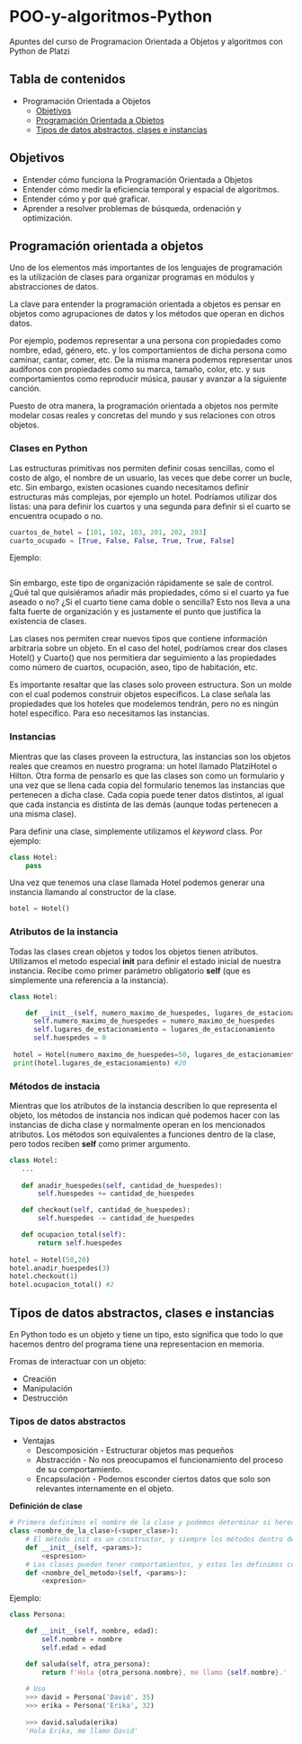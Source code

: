 # POO-y-algoritmos-Python
Apuntes del curso de Programacion Orientada a Objetos y algoritmos con Python de Platzi

## Tabla de contenidos
- Programación Orientada a Objetos
  - [Objetivos](#Objetivos)
  - [Programación Orientada a Objetos](#Programación-orientada-a-objetos)
  - [Tipos de datos abstractos, clases e instancias](#Tipos-de-datos-abstractos,-clases-e-instancias)
  
## Objetivos
- Entender cómo funciona la Programación Orientada a Objetos
- Entender cómo medir la eficiencia temporal y espacial de algoritmos.
- Entender cómo y por qué graficar.
- Aprender a resolver problemas de búsqueda, ordenación y optimización.

## Programación orientada a objetos
Uno de los elementos más importantes de los lenguajes de programación es la utilización de clases para organizar programas en módulos y abstracciones de datos.

La clave para entender la programación orientada a objetos es pensar en objetos como agrupaciones de datos y los métodos que operan en dichos datos.

Por ejemplo, podemos representar a una persona con propiedades como nombre, edad, género, etc. y los comportamientos de dicha persona como caminar, cantar, comer, etc. De la misma manera podemos representar unos audífonos con propiedades como su marca, tamaño, color, etc. y sus comportamientos como reproducir música, pausar y avanzar a la siguiente canción.

Puesto de otra manera, la programación orientada a objetos nos permite modelar cosas reales y concretas del mundo y sus relaciones con otros objetos.

### Clases en Python
Las estructuras primitivas nos permiten definir cosas sencillas, como el costo de algo, el nombre de un usuario, las veces que debe correr un bucle, etc. Sin embargo, existen ocasiones cuando necesitamos definir estructuras más complejas, por ejemplo un hotel. Podríamos utilizar dos listas: una para definir los cuartos y una segunda para definir si el cuarto se encuentra ocupado o no.

```py
cuartos_de_hotel = [101, 102, 103, 201, 202, 203]
cuarto_ocupado = [True, False, False, True, True, False]
```

Ejemplo:
```py

```

Sin embargo, este tipo de organización rápidamente se sale de control. ¿Qué tal que quisiéramos añadir más propiedades, cómo si el cuarto ya fue aseado o no? ¿Si el cuarto tiene cama doble o sencilla? Esto nos lleva a una falta fuerte de organización y es justamente el punto que justifica la existencia de clases.

Las clases nos permiten crear nuevos tipos que contiene información arbitraria sobre un objeto. En el caso del hotel, podríamos crear dos clases Hotel() y Cuarto() que nos permitiera dar seguimiento a las propiedades como número de cuartos, ocupación, aseo, tipo de habitación, etc.

Es importante resaltar que las clases solo proveen estructura. Son un molde con el cual podemos construir objetos específicos. La clase señala las propiedades que los hoteles que modelemos tendrán, pero no es ningún hotel específico. Para eso necesitamos las instancias.

### Instancias
Mientras que las clases proveen la estructura, las instancias son los objetos reales que creamos en nuestro programa: un hotel llamado PlatziHotel o Hilton. Otra forma de pensarlo es que las clases son como un formulario y una vez que se llena cada copia del formulario tenemos las instancias que pertenecen a dicha clase. Cada copia puede tener datos distintos, al igual que cada instancia es distinta de las demás (aunque todas pertenecen a una misma clase).

Para definir una clase, simplemente utilizamos el *keyword* class. Por ejemplo:

```py
class Hotel:
    pass
```

Una vez que tenemos una clase llamada Hotel podemos generar una instancia llamando al constructor de la clase.

```py
hotel = Hotel()
```

### Atributos de la instancia
Todas las clases crean objetos y todos los objetos tienen atributos. Utilizamos el metodo especial **__init__** para definir el estado inicial de nuestra instancia. Recibe como primer parámetro obligatorio **self** (que es simplemente una referencia a la instancia).

```py
class Hotel:

    def __init__(self, numero_maximo_de_huespedes, lugares_de_estacionamiento):
      self.numero_maximo_de_huespedes = numero_maximo_de_huespedes
      self.lugares_de_estacionamiento = lugares_de_estacionamiento
      self.huespedes = 0
 
 hotel = Hotel(numero_maximo_de_huespedes=50, lugares_de_estacionamiento=20)
 print(hotel.lugares_de_estacionamiento) #20
 ```
 
 ### Métodos de instacia
 Mientras que los atributos de la instancia describen lo que representa el objeto, los métodos de instancia nos indican qué podemos hacer con las instancias de dicha clase y normalmente operan en los mencionados atributos. Los métodos son equivalentes a funciones dentro de la clase, pero todos reciben **self** como primer argumento.
 
 ```py
 class Hotel:
    ...
  
    def anadir_huespedes(self, cantidad_de_huespedes):
        self.huespedes += cantidad_de_huespedes

    def checkout(self, cantidad_de_huespedes):
        self.huespedes -= cantidad_de_huespedes

    def ocupacion_total(self):
        return self.huespedes
      
hotel = Hotel(50,20)
hotel.anadir_huespedes(3)
hotel.checkout(1)
hotel.ocupacion_total() #2
```

## Tipos de datos abstractos, clases e instancias
En Python todo es un objeto y tiene un tipo, esto significa que todo lo que hacemos dentro del programa tiene una representacion en memoria.

Fromas de interactuar con un objeto:
- Creación
- Manipulación
- Destrucción

### Tipos de datos abstractos
- Ventajas
  - Descomposición - Estructurar objetos mas pequeños 
  - Abstracción - No nos preocupamos el funcionamiento del proceso de su comportamiento.
  - Encapsulación - Podemos esconder ciertos datos que solo son relevantes internamente en el objeto.

**Definición de clase**
```py
# Primero definimos el nombre de la clase y podemos determinar si hereda de otra clase.
class <nombre_de_la_clase>(<super_clase>):
    # El método init es un constructor, y siempre los métodos dentro de los parámetros inician con el parámetro self
    def __init__(self, <params>):
        <espresion>
    # Las clases pueden tener comportamientos, y estos los definimos con los métodos.
    def <nombre_del_metodo>(self, <params>):
        <expresion>
```
Ejemplo:

```py
class Persona:

	def __init__(self, nombre, edad):
		self.nombre = nombre
		self.edad = edad

	def saluda(self, otra_persona):
		return f'Hola {otra_persona.nombre}, me llamo {self.nombre}.'
		
	# Uso
	>>> david = Persona('David'. 35)
	>>> erika = Persona('Erika', 32)
	
	>>> david.saluda(erika)
	'Hola Erika, me llamo David'
``` 

